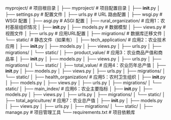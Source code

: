 myproject/                       # 项目根目录
│
├── myproject/                    # 项目配置目录
│   ├── __init__.py
│   ├── settings.py               # 配置文件
│   ├── urls.py                   # URL 路由配置
│   ├── wsgi.py                   # WSGI 配置
│   ├── asgi.py                   # ASGI 配置
│
├── rural_organization/           # 应用1：农村基层组织情况
│   ├── __init__.py
│   ├── models.py                 # 数据模型
│   ├── views.py                  # 视图文件
│   ├── urls.py                   # 应用URL配置
│   ├── migrations/               # 数据库迁移文件
│   └── static/                   # 静态文件（如果有）
│
├── tech_application/             # 应用2：农业技术应用
│   ├── __init__.py
│   ├── models.py
│   ├── views.py
│   ├── urls.py
│   ├── migrations/
│   └── static/
│
├── product_value/                # 应用3：农业商品产值和商品率
│   ├── __init__.py
│   ├── models.py
│   ├── views.py
│   ├── urls.py
│   ├── migrations/
│   └── static/
│
├── total_value/                  # 应用4：农业历年总产值
│   ├── __init__.py
│   ├── models.py
│   ├── views.py
│   ├── urls.py
│   ├── migrations/
│   └── static/
│
├── health_organization/          # 应用5：农村卫生组织
│   ├── __init__.py
│   ├── models.py
│   ├── views.py
│   ├── urls.py
│   ├── migrations/
│   └── static/
│
├── main_index/                   # 应用6：农业主要指标
│   ├── __init__.py
│   ├── models.py
│   ├── views.py
│   ├── urls.py
│   ├── migrations/
│   └── static/
│
├── total_agriculture/            # 应用7：农业总产值
│   ├── __init__.py
│   ├── models.py
│   ├── views.py
│   ├── urls.py
│   ├── migrations/
│   └── static/
│
├── manage.py                     # 项目管理工具
└── requirements.txt              # 项目依赖库
